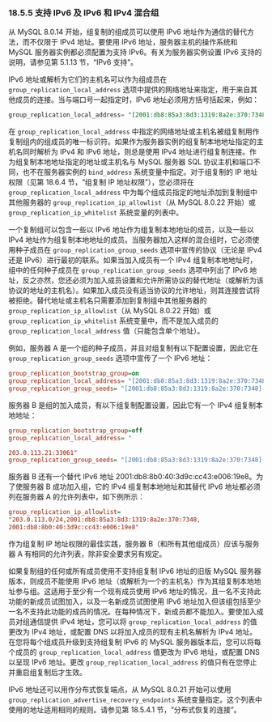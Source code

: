 ### 18.5.5 支持 IPv6 及 IPv6 和 IPv4 混合组

从 MySQL 8.0.14 开始，组复制的组成员可以使用 IPv6 地址作为通信的替代方法，而不仅限于 IPv4 地址。要使用 IPv6 地址，服务器主机的操作系统和 MySQL 服务器实例都必须配置为支持 IPv6。有关为服务器实例设置 IPv6 支持的说明，请参见第 5.1.13 节，“IPv6 支持”。

IPv6 地址或解析为它们的主机名可以作为组成员在 `group_replication_local_address` 选项中提供的网络地址来指定，用于来自其他成员的连接。当与端口号一起指定时，IPv6 地址必须用方括号括起来，例如：

```sql
group_replication_local_address= "[2001:db8:85a3:8d3:1319:8a2e:370:7348]:33061"
```

在 `group_replication_local_address` 中指定的网络地址或主机名被组复制用作复制组内的组成员的唯一标识符。如果作为服务器实例的组复制本地地址指定的主机名同时解析为 IPv4 和 IPv6 地址，则总是使用 IPv4 地址进行组复制连接。作为组复制本地地址指定的地址或主机名与 MySQL 服务器 SQL 协议主机和端口不同，也不在服务器实例的 `bind_address` 系统变量中指定。对于组复制的 IP 地址权限（见第 18.6.4 节，“组复制 IP 地址权限”），您必须将在 `group_replication_local_address` 中为每个组成员指定的地址添加到复制组中其他服务器的 `group_replication_ip_allowlist`（从 MySQL 8.0.22 开始）或 `group_replication_ip_whitelist` 系统变量的列表中。

一个复制组可以包含一些以 IPv6 地址作为组复制本地地址的成员，以及一些以 IPv4 地址作为组复制本地地址的成员。当服务器加入这样的混合组时，它必须使用种子成员在 `group_replication_group_seeds` 选项中宣传的协议（无论是 IPv4 还是 IPv6）进行最初的联系。如果当加入成员有一个 IPv4 组复制本地地址时，组中的任何种子成员在 `group_replication_group_seeds` 选项中列出了 IPv6 地址，反之亦然，您还必须为加入成员设置和允许所需协议的替代地址（或解析为该协议的地址的主机名）。如果加入成员没有适当协议的允许地址，则其连接尝试将被拒绝。替代地址或主机名只需要添加到复制组中其他服务器的 `group_replication_ip_allowlist`（从 MySQL 8.0.22 开始）或 `group_replication_ip_whitelist` 系统变量中，而不是加入成员的 `group_replication_local_address` 值（只能包含单个地址）。

例如，服务器 A 是一个组的种子成员，并且对组复制有以下配置设置，因此它在 `group_replication_group_seeds` 选项中宣传了一个 IPv6 地址：

```ini
group_replication_bootstrap_group=on
group_replication_local_address= "[2001:db8:85a3:8d3:1319:8a2e:370:7348]:33061"
group_replication_group_seeds= "[2001:db8:85a3:8d3:1319:8a2e:370:7348]:33061"
```

服务器 B 是组的加入成员，有以下组复制配置设置，因此它有一个 IPv4 组复制本地地址：

```ini
group_replication_bootstrap_group=off
group_replication_local_address= "

203.0.113.21:33061"
group_replication_group_seeds= "[2001:db8:85a3:8d3:1319:8a2e:370:7348]:33061"
```

服务器 B 还有一个替代 IPv6 地址 2001:db8:8b0:40:3d9c:cc43:e006:19e8。为了使服务器 B 成功加入组，它的 IPv4 组复制本地地址和其替代 IPv6 地址都必须列在服务器 A 的允许列表中，如下例所示：

```ini
group_replication_ip_allowlist=
"203.0.113.0/24,2001:db8:85a3:8d3:1319:8a2e:370:7348,
2001:db8:8b0:40:3d9c:cc43:e006:19e8"
```

作为组复制 IP 地址权限的最佳实践，服务器 B（和所有其他组成员）应该与服务器 A 有相同的允许列表，除非安全要求另有规定。

如果复制组的任何或所有成员使用不支持组复制 IPv6 地址的旧版 MySQL 服务器版本，则成员不能使用 IPv6 地址（或解析为一个的主机名）作为其组复制本地地址参与组。这适用于至少有一个现有成员使用 IPv6 地址的情况，且一名不支持此功能的新成员试图加入，以及一名新成员试图使用 IPv6 地址加入但该组包括至少一名不支持此功能的成员的情况。在每种情况下，新成员都不能加入。要使加入成员对组通信提供 IPv4 地址，您可以将 `group_replication_local_address` 的值更改为 IPv4 地址，或配置 DNS 以将加入成员的现有主机名解析为 IPv4 地址。在您将每个组成员升级到支持组复制 IPv6 的 MySQL 服务器版本后，您可以将每个成员的 `group_replication_local_address` 值更改为 IPv6 地址，或配置 DNS 以呈现 IPv6 地址。更改 `group_replication_local_address` 的值只有在您停止并重启组复制后才生效。

IPv6 地址还可以用作分布式恢复端点，从 MySQL 8.0.21 开始可以使用 `group_replication_advertise_recovery_endpoints` 系统变量指定。这个列表中使用的地址适用相同的规则。请参见第 18.5.4.1 节，“分布式恢复的连接”。